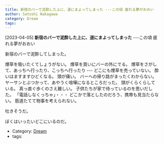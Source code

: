 ```yaml
---
title: 新宿のバーで泥酔した上に、道にまよってしまった ---この頃 疲れる夢がおおい
author: Satoshi Nakagawa
category: Dream
tags: 
---
```


[2023-04-05] **新宿のバーで泥酔した上に、道にまよってしまった**  ---この頃 疲れる夢がおおい

 新宿のバーで泥酔してしまった。

煙草を吸いたくてしょうがない。
煙草を買いにバーの外にでる。
煙草をさがして、あっちへ行ったり、こっちへ行ったり ---
どこにも煙草を売っていない。
酔いはますますひどくなる。
頭が痛い。
バーへの帰り路がまったくわからない。
ヤーサンとぶつかって、あやうく喧嘩になるところだった。
頭がくらくらしている。
真っ直ぐ歩くのさえ難しい。
子供たちが家で待っているのを思いだした。
「電話しなくっちゃ」・・・
どこかで落としたのだろう、携帯も見当たらない。
筋道たてて物事を考えられない。

 吐きそうだ。

 ぼくはいったいどこにいるのだ。

- Category: [Dream](https://merapano.github.io/categories.html#Dream)
- tags: 

